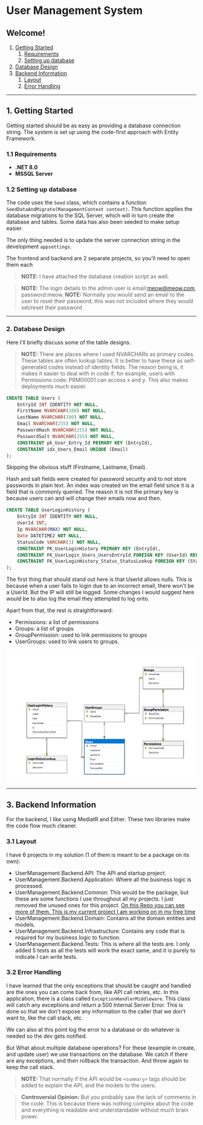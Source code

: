 # User Management System

## Welcome!

1. [Getting Started](#1-getting-started)
   1. [Requirements](#11-requirements)
   2. [Setting up database](#12-setting-up-database)
2. [Database Design](#2-database-design)
3. [Backend Information](#3-backend-information)
    1. [Layout](#31-layout)
    2. [Error Handling](#32-error-handling)
---

## 1. Getting Started

Getting started should be as easy as providing a database connection string. The system is set up using the code-first approach with Entity Framework.

### 1.1 Requirements
- **.NET 8.0**
- **MSSQL Server**

### 1.2 Setting up database
The code uses the `Seed` class, which contains a function `SeedDataAndMigrate(ManagementContext context)`. This function applies the database migrations to the SQL Server, which will in turn create the database and tables. Some data has also been seeded to make setup easier. 

The only thing needed is to update the server connection string in the development `appsettings`.

The frontend and backend are 2 separate projects, so you'll need to open them each

> **NOTE:** I have attached the database creation script as well.

> **NOTE:** The login details to the admin user is email:meow@meow.com, password:meow.
> **NOTE:** Normally you would send an email to the user to reset their password, this was not included where they would set/reset their password
--- 

### 2. Database Design

Here I'll briefly discuss some of the table designs.

> **NOTE:** There are places where I used NVARCHARs as primary codes. These tables are often lookup tables. It is better to have these as self-generated codes instead of identity fields. The reason being is, it makes it easier to deal with in code if, for example, users with Permissions code: PRM00001 can access x and y. This also makes deployments much easier.

```sql
CREATE TABLE Users (
    EntryId INT IDENTITY NOT NULL,
    FirstName NVARCHAR(100) NOT NULL,
    LastName NVARCHAR(100) NOT NULL,
    Email NVARCHAR(255) NOT NULL,
    PasswordHash NVARCHAR(255) NOT NULL,
    PasswordSalt NVARCHAR(255) NOT NULL,
    CONSTRAINT pk_User_Entry_Id PRIMARY KEY (EntryId),
    CONSTRAINT idx_Users_Email UNIQUE (Email)
); 
```
Skipping the obvious stuff (Firstname, Lastname, Email).

Hash and salt fields were created for password security and to not store passwords in plain text.
An index was created on the email field since it is a field that is commonly queried. The reason it is not the primary key is because users can and will change their emails now and then.

```sql
CREATE TABLE UserLoginHistory (
    EntryId INT IDENTITY NOT NULL,
    UserId INT,
    Ip NVARCHAR(MAX) NOT NULL,
    Date DATETIME2 NOT NULL,
    StatusCode VARCHAR(3) NOT NULL,
    CONSTRAINT PK_UserLoginHistory PRIMARY KEY (EntryId),
    CONSTRAINT FK_UserLogin_Users_UsersEntryId FOREIGN KEY (UserId) REFERENCES Users (EntryId),
    CONSTRAINT FK_UserLoginHistory_Status_StatusLookup FOREIGN KEY (StatusCode) REFERENCES LoginStatusLookup (StatusCode)
); 
```

The first thing that should stand out here is that UserId allows nulls. This is because when a user fails to login due to an incorrect email, there won't be a UserId. But the IP will still be logged. Some changes I would suggest here would be to also log the email they attempted to log onto.


Apart from that, the rest is straightforward:

* Permissions: a list of permissions
* Groups: a list of groups
* GroupPermission: used to link permissions to groups
* UserGroups: used to link users to groups.

![Simple Db](image.png)

---
## 3. Backend Information
For the backend, I like using MediatR and Either. These two libraries make the code flow much cleaner.

### 3.1 Layout
I have 6 projects in my solution (1 of them is meant to be a package on its own):

* UserManagement.Backend.API: The API and startup project.
* UserManagement.Backend.Application: Where all the business logic is processed.
* UserManagement.Backend.Common: This would be the package, but these are some functions I use throughout all my projects. I just removed the unused ones for this project. 
[On this Repo you can see more of them. This is my current project I am working on in my free time](https://github.com/Desolate1998/vyvlo/tree/main/Vyvlo.Manage.Backend.Common)
* UserManagement.Backend.Domain: Contains all the domain entities and models.
* UserManagement.Backend.Infrastructure: Contains any code that is required for my business logic to function.
* UserManagement.Backend.Tests: This is where all the tests are. I only added 5 tests as all the tests will work the exact same, and it is purely to indicate I can write tests.

### 3.2 Error Handling
I have learned that the only exceptions that should be caught and handled are the ones you can come back from, like API call retries, etc. In this application, there is a class called `ExceptionHandlerMiddleware`. This class will catch any exceptions and return a 500 Internal Server Error. This is done so that we don't expose any information to the caller that we don't want to, like the call stack, etc.

We can also at this point log the error to a database or do whatever is needed so the dev gets notified.
 
But What about multiple database operations? For these (example in create, and update user) we use transactions on the database. We catch if there are any exceptions, and then rollback the transaction. And throw again to keep the call stack.

> <b> NOTE: </b> That normally if the API would be `<summary>` tags should be added to explain the API, and the models to the users.

><b> Controversial Opinion:</b> But you probably saw the lack of comments in the code. This is because there was nothing complex about the code and everything is readable and understandable without much brain power.
